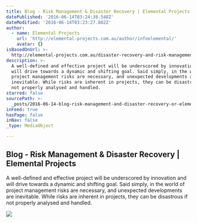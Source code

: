 ```yaml
---
title: Blog - Risk Management & Disaster Recovery | Elemental Projects
datePublished: '2016-06-14T03:24:38.548Z'
dateModified: '2016-06-14T03:23:27.882Z'
author:
  - name: Elemental Projects
    url: 'http://elemental-projects.com.au/author/infoelemental/'
    avatar: {}
isBasedOnUrl: >-
  http://elemental-projects.com.au/disaster-recovery-and-risk-management/?utm_content=bufferd6893&utm_medium=social&utm_source=linkedin.com&utm_campaign=buffer
description: >-
  A well-defined and effective project will be underscored by innovation and
  will drive towards a dynamic and shifting goal. Said simply, in the world of
  project management risks are necessary, and unexpected developments are
  inevitable. While risks are inherent in projects, they can be disastrous if
  not properly analysed and handled.
starred: false
sourcePath: >-
  _posts/2016-06-14-blog-risk-management-and-disaster-recovery-or-elemental-proje.md
inFeed: true
hasPage: false
inNav: false
_type: MediaObject

---
```

<article style=""><h1>Blog - Risk Management &amp; Disaster Recovery | Elemental Projects</h1><p>A well-defined and effective project will be underscored by innovation and will drive towards a dynamic and shifting goal. Said simply, in the world of project management risks are necessary, and unexpected developments are inevitable. While risks are inherent in projects, they can be disastrous if not properly analysed and handled.</p><img src="http://elemental-projects.com.au/wp-content/uploads/2016/02/Order-479-Image-6-4.jpg" /></article>